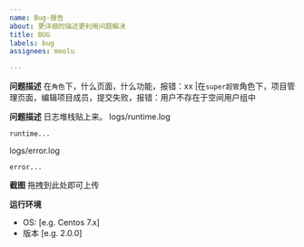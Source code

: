 ```yaml
---
name: Bug-报告
about: 更详细的描述更利用问题解决
title: BUG
labels: bug
assignees: meolu

---
```


**问题描述**
在`角色`下，什么页面，什么功能，报错：xx
|在`super超管`角色下，项目管理页面，编辑项目成员，提交失败，报错：用户不存在于空间用户组中

**问题描述**
日志堆栈贴上来。
logs/runtime.log
```
runtime...
```
logs/error.log
```
error...
```

**截图**
拖拽到此处即可上传

**运行环境**
 - OS: [e.g. Centos 7.x]
 - 版本 [e.g. 2.0.0]

